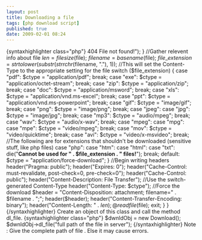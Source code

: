 ```yaml
---
layout: post
title: Downloading a file
tags: [php download script]
published: true
date: 2009-02-01 08:24
---
```

{syntaxhighlighter class="php"} 404 File not found!"); } //Gather relevent info about file $len = filesize($file); $filename = basename($file); $file\_extension = strtolower(substr(strrchr($filename, "."), 1)); //This will set the Content-Type to the appropriate setting for the file switch ($file\_extension) { case "pdf": $ctype = "application/pdf"; break; case "exe": $ctype = "application/octet-stream"; break; case "zip": $ctype = "application/zip"; break; case "doc": $ctype = "application/msword"; break; case "xls": $ctype = "application/vnd.ms-excel"; break; case "ppt": $ctype = "application/vnd.ms-powerpoint"; break; case "gif": $ctype = "image/gif"; break; case "png": $ctype = "image/png"; break; case "jpeg": case "jpg": $ctype = "image/jpg"; break; case "mp3": $ctype = "audio/mpeg"; break; case "wav": $ctype = "audio/x-wav"; break; case "mpeg": case "mpg": case "mpe": $ctype = "video/mpeg"; break; case "mov": $ctype = "video/quicktime"; break; case "avi": $ctype = "video/x-msvideo"; break; //The following are for extensions that shouldn't be downloaded (sensitive stuff, like php files) case "php": case "htm": case "html": case "txt": die("**Cannot be used for " . $file\_extension . " files!**"); break; default: $ctype = "application/force-download"; } //Begin writing headers header("Pragma: public"); header("Expires: 0"); header("Cache-Control: must-revalidate, post-check=0, pre-check=0"); header("Cache-Control: public"); header("Content-Description: File Transfer"); //Use the switch-generated Content-Type header("Content-Type: $ctype"); //Force the download $header = "Content-Disposition: attachment; filename=" . $filename . ";"; header($header); header("Content-Transfer-Encoding: binary"); header("Content-Length: " . $len); @readfile($file); exit; } } {/syntaxhighlighter} Create an object of this class and call the method dl\_file. {syntaxhighlighter class="php"} $dwnldObj = new Download(); $dwnldObj-\>dl\_file("full path of the file in server"); {/syntaxhighlighter} Note : Give the complete path of file . Else it may cause errors.  
